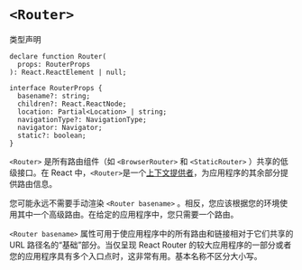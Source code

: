 # `<Router>`

类型声明

```tsx
declare function Router(
  props: RouterProps
): React.ReactElement | null;

interface RouterProps {
  basename?: string;
  children?: React.ReactNode;
  location: Partial<Location> | string;
  navigationType?: NavigationType;
  navigator: Navigator;
  static?: boolean;
}
```

`<Router>` 是所有路由组件（如 `<BrowserRouter>` 和 `<StaticRouter>` ）共享的低级接口。在 React 中，`<Router>`是一个[上下文提供者](https://reactjs.org/docs/context.html#contextprovider)，为应用程序的其余部分提供路由信息。

您可能永远不需要手动渲染 `<Router basename>` 。相反，您应该根据您的环境使用其中一个高级路由。在给定的应用程序中，您只需要一个路由。

`<Router basename>` 属性可用于使应用程序中的所有路由和链接相对于它们共享的 URL 路径名的“基础”部分。当仅呈现 React Router 的较大应用程序的一部分或者您的应用程序具有多个入口点时，这非常有用。基本名称不区分大小写。